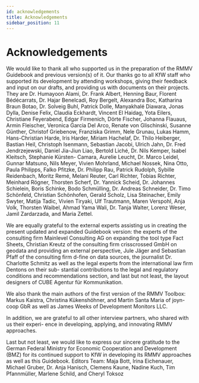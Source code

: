 ```yaml
---
id: acknowledgements
title: Acknowledgements
sidebar_position: 11
---
```


# Acknowledgements

We would like to thank all who supported us in the preparation of the RMMV Guidebook and previous version(s) of it. Our thanks go to all KfW staff who supported its development by attending workshops, giving their feedback and input on our drafts,
and providing us with documents on their projects. They are Dr. Humayoon Alami, Dr. Frank Albert, Henning Baur, Florent Bédécarrats, Dr. Hajar Benelcadi, Roy Bergelt, Alexandra Boc, Katharina Braun Botao, Dr. Solveig Buhl, Patrick Dolle, Manyakhalé Diawara, Jonas Dylla, Denise Felix, Claudia Eckhardt, Vincent El Haidag, Yota Eilers, Christiane Feyerabend,
Edgar Firmenich, Dörte Fischer, Johanna Flauaus, Armin Fleischer, Veronica Garcia Del Arco, Renate von Glischinski, Susanne Günther, Christof Griebenow, Franziska Grimm, Nele Grunau, Lukas Hamm, Hans-Christian Harde, Iris Harder, Miriam Hachelaf, Dr. Thilo Heiberger, Bastian Heil, Christoph Isenmann, Sebastian Jacobi, Ulrich Jahn, Dr. Fred Jendrzejewski, Daniel Jia-Jiun Liao, Bertold Liché, Dr. Nils Kemper, Isabel Kleitsch, Stephanie Kürsten- Camara, Aurelie Leucht, Dr. Marco Leidel, Gunnar Matsuno, Nils Meyer, Vivien Mohrland, Michael Nossek, Nina Otto, Paula Philipps, Falko Pfitzke, Dr. Philipp Rau, Patrick Rudolph, Sybille Reidenbach, Moritz Remé, Melani Reuter, Carl Richter, Tobias Richter, Meinhard Rögner, Thorsten Scherf, Dr. Yannick Scheid, Dr. Johannes Schielein, Boris Schinke, Bodo Schmülling, Dr. Andreas Schneider, Dr. Timo Schönfeld, Christian Schönhofen, Gerald Scholz, Lisa Steinacher, Emily Swyter, Matija Tadic, Vivien Tiryaki, Ulf Trautmann, Maren Verspohl, Anja Volk, Thorsten Waibel, Ahmad Yama Wali, Dr. Tanja Walter, Lorenz Weser, Jamil Zardarzada, and Maria Zettel.

We are equally grateful to the external experts assisting us in creating the present updated and expanded Guidebook version: the experts of the consulting firm Mainlevel Consulting AG on expanding the tool type Fact Sheets, Christian Kreutz of the consulting firm crisscrossed GmbH on geodata and providing an external perspective, Jule Jäger and Sebastian Pfaff of the consulting firm d-fine on data sources, the journalist Dr. Charlotte Schmitz as well as the legal experts from the international law firm Dentons on their sub- stantial contributions to the legal and regulatory conditions and recommendations section, and last but not least, the layout designers of CUBE Agentur für Kommunikation.

We also thank the main authors of the first version of the RMMV Toolbox:
Markus Kaistra, Christina Kükenshöhner, and Martin Santa Maria of joyn-coop GbR as well as James Weeks of Development Monitors LLC.

In addition, we are grateful to all other interview partners, who shared with us their experi- ence in developing, applying, and innovating RMMV approaches.

Last but not least, we would like to express our sincere gratitude to the German Federal Ministry for Economic Cooperation and Development (BMZ) for its continued support to KfW in developing its RMMV approaches as well as this Guidebook.
Editors Team: Maja Bott, Irina Eichenauer, Michael Gruber, Dr. Anja Hanisch, Clemens Kaune, Nadine Kuch, Tim Pfannmüller, Marlene Schild, and Cheryl Toksoz
